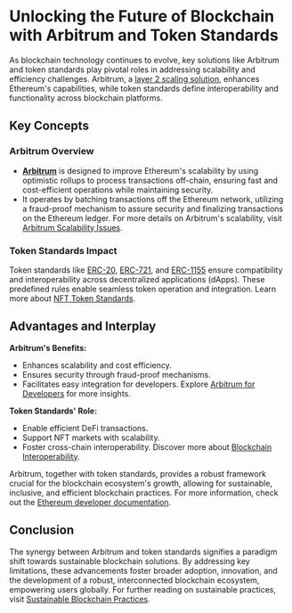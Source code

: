 # Unlocking the Future of Blockchain with Arbitrum and Token Standards

As blockchain technology continues to evolve, key solutions like Arbitrum and token standards play pivotal roles in addressing scalability and efficiency challenges. Arbitrum, a [layer 2 scaling solution](https://arbitrum.io/), enhances Ethereum's capabilities, while token standards define interoperability and functionality across blockchain platforms.

## Key Concepts

### Arbitrum Overview

- **[Arbitrum](https://offchainlabs.com/)** is designed to improve Ethereum's scalability by using optimistic rollups to process transactions off-chain, ensuring fast and cost-efficient operations while maintaining security.
- It operates by batching transactions off the Ethereum network, utilizing a fraud-proof mechanism to assure security and finalizing transactions on the Ethereum ledger. For more details on Arbitrum's scalability, visit [Arbitrum Scalability Issues](https://www.license-token.com/wiki/arbitrum-scalability-issues).

### Token Standards Impact

Token standards like [ERC-20](https://ethereum.org/en/developers/docs/standards/tokens/erc-20/), [ERC-721](https://ethereum.org/en/developers/docs/standards/tokens/erc-721/), and [ERC-1155](https://ethereum.org/en/developers/docs/standards/tokens/erc-1155/) ensure compatibility and interoperability across decentralized applications (dApps). These predefined rules enable seamless token operation and integration. Learn more about [NFT Token Standards](https://www.license-token.com/wiki/nft-token-standards).

## Advantages and Interplay

**Arbitrum's Benefits:**

- Enhances scalability and cost efficiency.
- Ensures security through fraud-proof mechanisms.
- Facilitates easy integration for developers. Explore [Arbitrum for Developers](https://www.license-token.com/wiki/arbitrum-for-developers) for more insights.

**Token Standards' Role:**

- Enable efficient DeFi transactions.
- Support NFT markets with scalability.
- Foster cross-chain interoperability. Discover more about [Blockchain Interoperability](https://www.license-token.com/wiki/blockchain-interoperability).

Arbitrum, together with token standards, provides a robust framework crucial for the blockchain ecosystem's growth, allowing for sustainable, inclusive, and efficient blockchain practices. For more information, check out the [Ethereum developer documentation](https://ethereum.org/en/developers/docs/).

## Conclusion

The synergy between Arbitrum and token standards signifies a paradigm shift towards sustainable blockchain solutions. By addressing key limitations, these advancements foster broader adoption, innovation, and the development of a robust, interconnected blockchain ecosystem, empowering users globally. For further reading on sustainable practices, visit [Sustainable Blockchain Practices](https://www.license-token.com/wiki/sustainable-blockchain-practices).